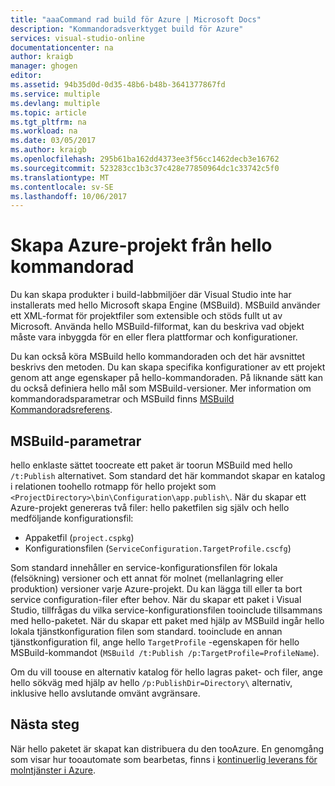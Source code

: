 ```yaml
---
title: "aaaCommand rad build för Azure | Microsoft Docs"
description: "Kommandoradsverktyget build för Azure"
services: visual-studio-online
documentationcenter: na
author: kraigb
manager: ghogen
editor: 
ms.assetid: 94b35d0d-0d35-48b6-b48b-3641377867fd
ms.service: multiple
ms.devlang: multiple
ms.topic: article
ms.tgt_pltfrm: na
ms.workload: na
ms.date: 03/05/2017
ms.author: kraigb
ms.openlocfilehash: 295b61ba162dd4373ee3f56cc1462decb3e16762
ms.sourcegitcommit: 523283cc1b3c37c428e77850964dc1c33742c5f0
ms.translationtype: MT
ms.contentlocale: sv-SE
ms.lasthandoff: 10/06/2017
---
```

# <a name="building-azure-projects-from-hello-command-line"></a>Skapa Azure-projekt från hello kommandorad
Du kan skapa produkter i build-labbmiljöer där Visual Studio inte har installerats med hello Microsoft skapa Engine (MSBuild). MSBuild använder ett XML-format för projektfiler som extensible och stöds fullt ut av Microsoft. Använda hello MSBuild-filformat, kan du beskriva vad objekt måste vara inbyggda för en eller flera plattformar och konfigurationer.

Du kan också köra MSBuild hello kommandoraden och det här avsnittet beskrivs den metoden. Du kan skapa specifika konfigurationer av ett projekt genom att ange egenskaper på hello-kommandoraden. På liknande sätt kan du också definiera hello mål som MSBuild-versioner. Mer information om kommandoradsparametrar och MSBuild finns [MSBuild Kommandoradsreferens](https://msdn.microsoft.com/library/ms164311.aspx).

## <a name="msbuild-parameters"></a>MSBuild-parametrar
hello enklaste sättet toocreate ett paket är toorun MSBuild med hello `/t:Publish` alternativet. Som standard det här kommandot skapar en katalog i relationen toohello rotmapp för hello projekt som `<ProjectDirectory>\bin\Configuration\app.publish\`. När du skapar ett Azure-projekt genereras två filer: hello paketfilen sig själv och hello medföljande konfigurationsfil:

* Appaketfil (`project.cspkg`)
* Konfigurationsfilen (`ServiceConfiguration.TargetProfile.cscfg`)

Som standard innehåller en service-konfigurationsfilen för lokala (felsökning) versioner och ett annat för molnet (mellanlagring eller produktion) versioner varje Azure-projekt. Du kan lägga till eller ta bort service configuration-filer efter behov. När du skapar ett paket i Visual Studio, tillfrågas du vilka service-konfigurationsfilen tooinclude tillsammans med hello-paketet. När du skapar ett paket med hjälp av MSBuild ingår hello lokala tjänstkonfiguration filen som standard. tooinclude en annan tjänstkonfiguration fil, ange hello `TargetProfile` -egenskapen för hello MSBuild-kommandot (`MSBuild /t:Publish /p:TargetProfile=ProfileName`).

Om du vill toouse en alternativ katalog för hello lagras paket- och filer, ange hello sökväg med hjälp av hello `/p:PublishDir=Directory\` alternativ, inklusive hello avslutande omvänt avgränsare.

## <a name="next-steps"></a>Nästa steg
När hello paketet är skapat kan distribuera du den tooAzure. En genomgång som visar hur tooautomate som bearbetas, finns i [kontinuerlig leverans för molntjänster i Azure](./cloud-services/cloud-services-dotnet-continuous-delivery.md).

